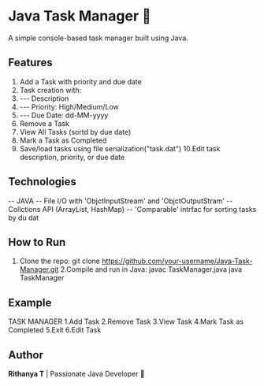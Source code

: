 # Java Task Manager 📝  
A simple console-based task manager built using Java.  

## Features  
1. Add a Task with priority and due date
2. Task creation with:
3.   --- Description
4.   --- Priority: High/Medium/Low
5.   --- Due Date: dd-MM-yyyy    
6. Remove a Task  
7. View All Tasks (sortd by due date) 
8. Mark a Task as Completed
9. Save/load tasks using file serialization("task.dat")
10.Edit task description, priority, or due date
   
## Technologies 
 -- JAVA 
 -- File I/O with 'ObjctInputStream' and 'ObjctOutputStram'
 -- Collctions API (ArrayList, HashMap)
 -- 'Comparable' intrfac for sorting tasks by du dat
  
## How to Run  
1. Clone the repo:
   git clone https://github.com/your-username/Java-Task-Manager.git
2.Compile and run in Java:
   javac TaskManager.java
   java TaskManager

## Example
TASK MANAGER
1.Add Task
2.Remove Task
3.View Task
4.Mark Task as Completed
5.Exit
6.Edit Task
  
## Author  
 **Rithanya T** | Passionate Java Developer 🚀  
